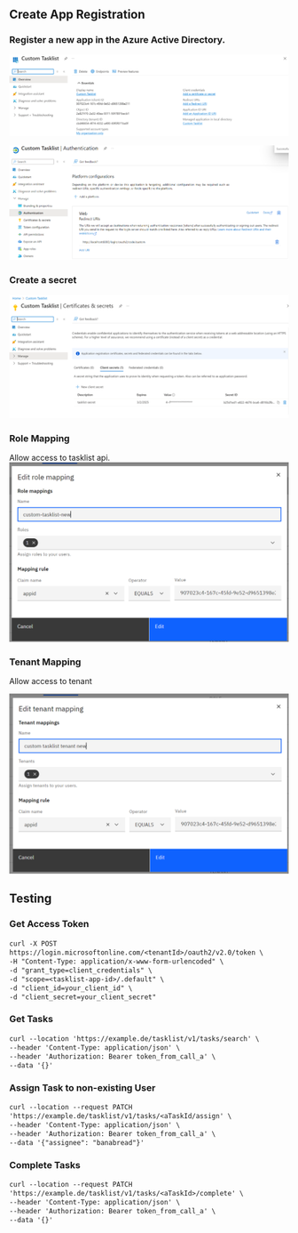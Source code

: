 ## Create App Registration

### Register a new app in the Azure Active Directory.

![app-registration.png](app-registration.png)

![redirect-url.png](redirect-url.png)
### Create a secret

![secrets.png](secrets.png)

### Role Mapping

Allow access to tasklist api.
![role-mapping.png](role-mapping.png)
### Tenant Mapping
Allow access to tenant

![custom-tasklist-to-tenant.png](custom-tasklist-to-tenant.png)

## Testing

### Get Access Token

```
curl -X POST https://login.microsoftonline.com/<tenantId>/oauth2/v2.0/token \
-H "Content-Type: application/x-www-form-urlencoded" \
-d "grant_type=client_credentials" \
-d "scope=<tasklist-app-id>/.default" \
-d "client_id=your_client_id" \
-d "client_secret=your_client_secret"
```

### Get Tasks

```
curl --location 'https://example.de/tasklist/v1/tasks/search' \
--header 'Content-Type: application/json' \
--header 'Authorization: Bearer token_from_call_a' \
--data '{}'
```

### Assign Task to non-existing User

```
curl --location --request PATCH 'https://example.de/tasklist/v1/tasks/<aTaskId/assign' \
--header 'Content-Type: application/json' \
--header 'Authorization: Bearer token_from_call_a' \
--data '{"assignee": "banabread"}'
```

### Complete Tasks

```
curl --location --request PATCH 'https://example.de/tasklist/v1/tasks/<aTaskId>/complete' \
--header 'Content-Type: application/json' \
--header 'Authorization: Bearer token_from_call_a' \
--data '{}'
```